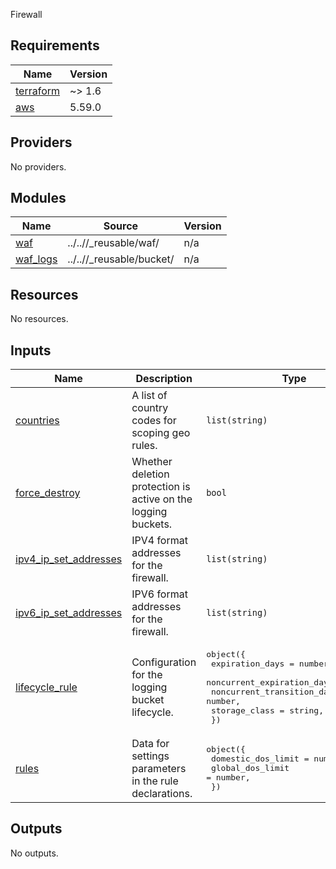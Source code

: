 Firewall

<!-- BEGIN_TF_DOCS -->
## Requirements

| Name | Version |
|------|---------|
| <a name="requirement_terraform"></a> [terraform](#requirement\_terraform) | ~> 1.6 |
| <a name="requirement_aws"></a> [aws](#requirement\_aws) | 5.59.0 |

## Providers

No providers.

## Modules

| Name | Source | Version |
|------|--------|---------|
| <a name="module_waf"></a> [waf](#module\_waf) | ../..//_reusable/waf/ | n/a |
| <a name="module_waf_logs"></a> [waf\_logs](#module\_waf\_logs) | ../..//_reusable/bucket/ | n/a |

## Resources

No resources.

## Inputs

| Name | Description | Type | Default | Required |
|------|-------------|------|---------|:--------:|
| <a name="input_countries"></a> [countries](#input\_countries) | A list of country codes for scoping geo rules. | `list(string)` | n/a | yes |
| <a name="input_force_destroy"></a> [force\_destroy](#input\_force\_destroy) | Whether deletion protection is active on the logging buckets. | `bool` | n/a | yes |
| <a name="input_ipv4_ip_set_addresses"></a> [ipv4\_ip\_set\_addresses](#input\_ipv4\_ip\_set\_addresses) | IPV4 format addresses for the firewall. | `list(string)` | n/a | yes |
| <a name="input_ipv6_ip_set_addresses"></a> [ipv6\_ip\_set\_addresses](#input\_ipv6\_ip\_set\_addresses) | IPV6 format addresses for the firewall. | `list(string)` | n/a | yes |
| <a name="input_lifecycle_rule"></a> [lifecycle\_rule](#input\_lifecycle\_rule) | Configuration for the logging bucket lifecycle. | <pre>object({<br>    expiration_days            = number,<br>    noncurrent_expiration_days = number,<br>    noncurrent_transition_days = number,<br>    storage_class              = string,<br>  })</pre> | <pre>{<br>  "expiration_days": 90,<br>  "noncurrent_expiration_days": 90,<br>  "noncurrent_transition_days": 30,<br>  "storage_class": "STANDARD_IA"<br>}</pre> | no |
| <a name="input_rules"></a> [rules](#input\_rules) | Data for settings parameters in the rule declarations. | <pre>object({<br>    domestic_dos_limit = number,<br>    global_dos_limit   = number,<br>  })</pre> | n/a | yes |

## Outputs

No outputs.
<!-- END_TF_DOCS -->